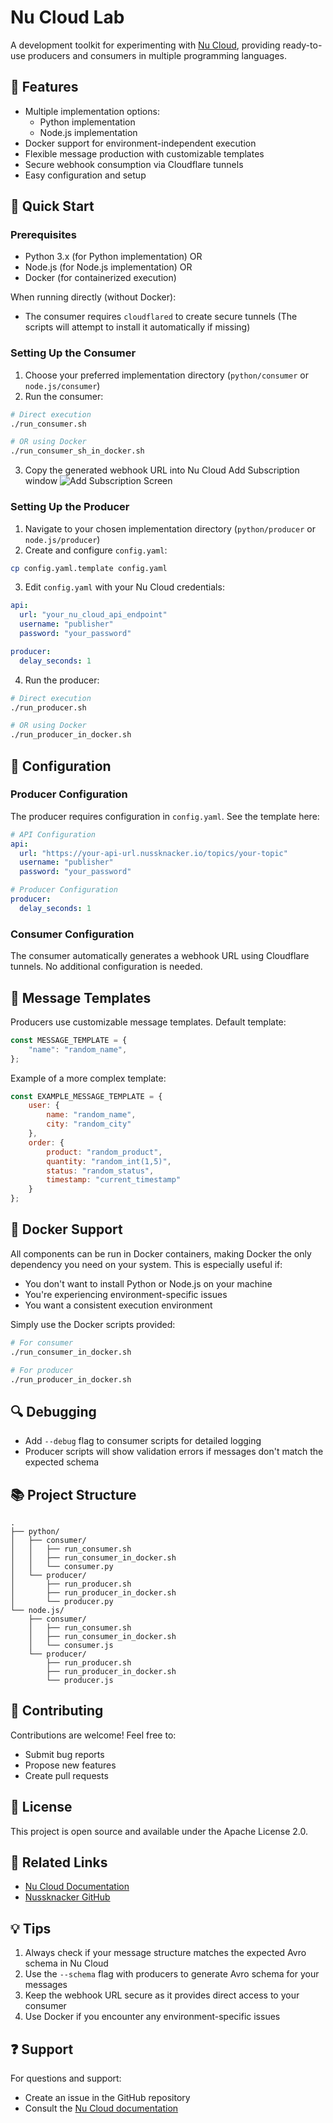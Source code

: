 # Nu Cloud Lab

A development toolkit for experimenting with [Nu Cloud](https://cloud.nussknacker.io/), providing ready-to-use producers and consumers in multiple programming languages.

## 🌟 Features

- Multiple implementation options:
  - Python implementation
  - Node.js implementation
- Docker support for environment-independent execution
- Flexible message production with customizable templates
- Secure webhook consumption via Cloudflare tunnels
- Easy configuration and setup

## 🚀 Quick Start

### Prerequisites

- Python 3.x (for Python implementation) OR
- Node.js (for Node.js implementation) OR
- Docker (for containerized execution)

When running directly (without Docker):
- The consumer requires `cloudflared` to create secure tunnels
  (The scripts will attempt to install it automatically if missing)

### Setting Up the Consumer

1. Choose your preferred implementation directory (`python/consumer` or `node.js/consumer`)
2. Run the consumer:

```bash
# Direct execution
./run_consumer.sh

# OR using Docker
./run_consumer_sh_in_docker.sh
```

3. Copy the generated webhook URL into Nu Cloud Add Subscription window
![Add Subscription Screen](./imgs/addsubscription_screen.png)

### Setting Up the Producer

1. Navigate to your chosen implementation directory (`python/producer` or `node.js/producer`)
2. Create and configure `config.yaml`:
```bash
cp config.yaml.template config.yaml
```

3. Edit `config.yaml` with your Nu Cloud credentials:
```yaml
api:
  url: "your_nu_cloud_api_endpoint"
  username: "publisher"
  password: "your_password"

producer:
  delay_seconds: 1
```

4. Run the producer:
```bash
# Direct execution
./run_producer.sh

# OR using Docker
./run_producer_in_docker.sh
```

## 📝 Configuration

### Producer Configuration
The producer requires configuration in `config.yaml`. See the template here:

```yaml
# API Configuration
api:
  url: "https://your-api-url.nussknacker.io/topics/your-topic"
  username: "publisher"
  password: "your_password"

# Producer Configuration
producer:
  delay_seconds: 1
```

### Consumer Configuration
The consumer automatically generates a webhook URL using Cloudflare tunnels. No additional configuration is needed.

## 🔧 Message Templates

Producers use customizable message templates. Default template:

```javascript
const MESSAGE_TEMPLATE = {
    "name": "random_name",
};
```

Example of a more complex template:

```javascript
const EXAMPLE_MESSAGE_TEMPLATE = {
    user: {
        name: "random_name",
        city: "random_city"
    },
    order: {
        product: "random_product",
        quantity: "random_int(1,5)",
        status: "random_status",
        timestamp: "current_timestamp"
    }
};
```

## 🐳 Docker Support

All components can be run in Docker containers, making Docker the only dependency you need on your system. This is especially useful if:

- You don't want to install Python or Node.js on your machine
- You're experiencing environment-specific issues
- You want a consistent execution environment

Simply use the Docker scripts provided:

```bash
# For consumer
./run_consumer_in_docker.sh

# For producer
./run_producer_in_docker.sh
```

## 🔍 Debugging

- Add `--debug` flag to consumer scripts for detailed logging
- Producer scripts will show validation errors if messages don't match the expected schema

## 📚 Project Structure

```
.
├── python/
│   ├── consumer/
│   │   ├── run_consumer.sh
│   │   ├── run_consumer_in_docker.sh
│   │   └── consumer.py
│   └── producer/
│       ├── run_producer.sh
│       ├── run_producer_in_docker.sh
│       └── producer.py
└── node.js/
    ├── consumer/
    │   ├── run_consumer.sh
    │   ├── run_consumer_in_docker.sh
    │   └── consumer.js
    └── producer/
        ├── run_producer.sh
        ├── run_producer_in_docker.sh
        └── producer.js
```

## 🤝 Contributing

Contributions are welcome! Feel free to:
- Submit bug reports
- Propose new features
- Create pull requests

## 📄 License

This project is open source and available under the Apache License 2.0.

## 🔗 Related Links

- [Nu Cloud Documentation](https://nussknacker.io/documentation)
- [Nussknacker GitHub](https://github.com/nussknacker/nussknacker)

## 💡 Tips

1. Always check if your message structure matches the expected Avro schema in Nu Cloud
2. Use the `--schema` flag with producers to generate Avro schema for your messages
3. Keep the webhook URL secure as it provides direct access to your consumer
4. Use Docker if you encounter any environment-specific issues

## ❓ Support

For questions and support:
- Create an issue in the GitHub repository
- Consult the [Nu Cloud documentation](https://nussknacker.io/documentation)
